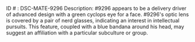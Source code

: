 ID # : DSC-MATE-9296
Description: #9296 appears to be a delivery driver of advanced design with a green cyclops eye for a face. #9296's optic lens is covered by a pair of nerd glasses, indicating an interest in intellectual pursuits. This feature, coupled with a blue bandana around his head, may suggest an affiliation with a particular subculture or group.